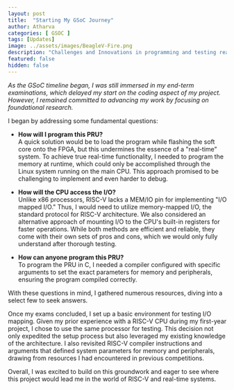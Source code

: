 ```yaml
---
layout: post
title:  "Starting My GSoC Journey"
author: Atharva
categories: [ GSOC ]
tags: [Updates]
image: ../assets/images/BeagleV-Fire.png
description: "Challenges and Innovations in programming and testing real-time systems with RISC-V architecture."
featured: false
hidden: false
---
```


*As the GSoC timeline began, I was still immersed in my end-term examinations, which delayed my start on the coding aspect of my project. However, I remained committed to advancing my work by focusing on foundational research.*

I began by addressing some fundamental questions:

- **How will I program this PRU?** <br>
    A quick solution would be to load the program while flashing the soft core onto the FPGA, but this undermines the essence of a "real-time" system. To achieve true real-time functionality, I needed to program the memory at runtime, which could only be accomplished through the Linux system running on the main CPU. This approach promised to be challenging to implement and even harder to debug.

- **How will the CPU access the I/O?** <br>
    Unlike x86 processors, RISC-V lacks a MEM/IO pin for implementing "I/O mapped I/O." Thus, I would need to utilize memory-mapped I/O, the standard protocol for RISC-V architecture. We also considered an alternative approach of mounting I/O to the CPU's built-in registers for faster operations. While both methods are efficient and reliable, they come with their own sets of pros and cons, which we would only fully understand after thorough testing.

- **How can anyone program this PRU?** <br>
    To program the PRU in C, I needed a compiler configured with specific arguments to set the exact parameters for memory and peripherals, ensuring the program compiled correctly.

With these questions in mind, I gathered numerous resources, diving into a select few to seek answers.

Once my exams concluded, I set up a basic environment for testing I/O mapping. Given my prior experience with a RISC-V CPU during my first-year project, I chose to use the same processor for testing. This decision not only expedited the setup process but also leveraged my existing knowledge of the architecture. I also revisited RISC-V compiler instructions and arguments that defined system parameters for memory and peripherals, drawing from resources I had encountered in previous competitions.

Overall, I was excited to build on this groundwork and eager to see where this project would lead me in the world of RISC-V and real-time systems.
